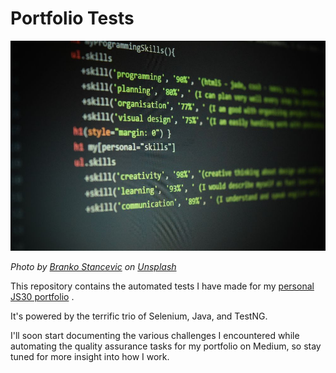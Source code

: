 # Portfolio Tests

![alt text](portfolio_header.jpg "Portfolio Tests")

*Photo by [Branko Stancevic](https://unsplash.com/photos/GI1hwOGqGtE?utm_source=unsplash&utm_medium=referral&utm_content=creditCopyText) on [Unsplash](https://unsplash.com/search/photos/portfolio?utm_source=unsplash&utm_medium=referral&utm_content=creditCopyText)*

This repository contains the automated tests I have made for my [personal JS30 portfolio](https://andreidbr.github.io/JS30/) .

It's powered by the terrific trio of Selenium, Java, and TestNG.

I'll soon start documenting the various challenges I encountered while automating the quality assurance tasks for my portfolio on Medium, so stay tuned for more insight into how I work.